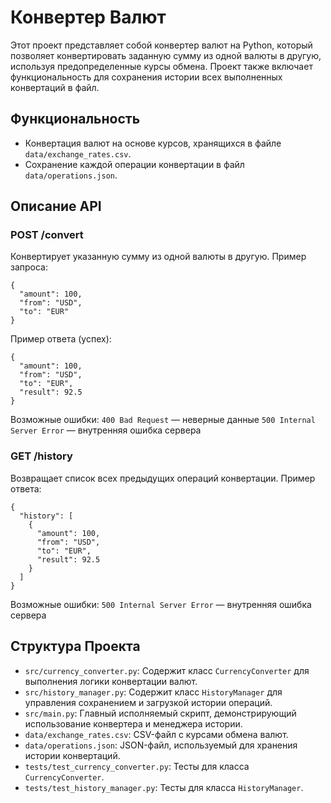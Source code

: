 # Конвертер Валют

Этот проект представляет собой конвертер валют на Python, который позволяет конвертировать заданную сумму из одной валюты в другую, используя предопределенные курсы обмена. Проект также включает функциональность для сохранения истории всех выполненных конвертаций в файл.

## Функциональность

- Конвертация валют на основе курсов, хранящихся в файле `data/exchange_rates.csv`.
- Сохранение каждой операции конвертации в файл `data/operations.json`.

## Описание API

### POST /convert

Конвертирует указанную сумму из одной валюты в другую.
Пример запроса:

```
{
  "amount": 100,
  "from": "USD",
  "to": "EUR"
}
```

Пример ответа (успех):

```
{
  "amount": 100,
  "from": "USD",
  "to": "EUR",
  "result": 92.5
}
```

Возможные ошибки:
`400 Bad Request` — неверные данные
`500 Internal Server Error` — внутренняя ошибка сервера

### GET /history

Возвращает список всех предыдущих операций конвертации.
Пример ответа:

```
{
  "history": [
    {
      "amount": 100,
      "from": "USD",
      "to": "EUR",
      "result": 92.5
    }
  ]
}
```

Возможные ошибки:
`500 Internal Server Error` — внутренняя ошибка сервера

## Структура Проекта

- `src/currency_converter.py`: Содержит класс `CurrencyConverter` для выполнения логики конвертации валют.
- `src/history_manager.py`: Содержит класс `HistoryManager` для управления сохранением и загрузкой истории операций.
- `src/main.py`: Главный исполняемый скрипт, демонстрирующий использование конвертера и менеджера истории.
- `data/exchange_rates.csv`: CSV-файл с курсами обмена валют.
- `data/operations.json`: JSON-файл, используемый для хранения истории конвертаций.
- `tests/test_currency_converter.py`: Тесты для класса `CurrencyConverter`.
- `tests/test_history_manager.py`: Тесты для класса `HistoryManager`.
